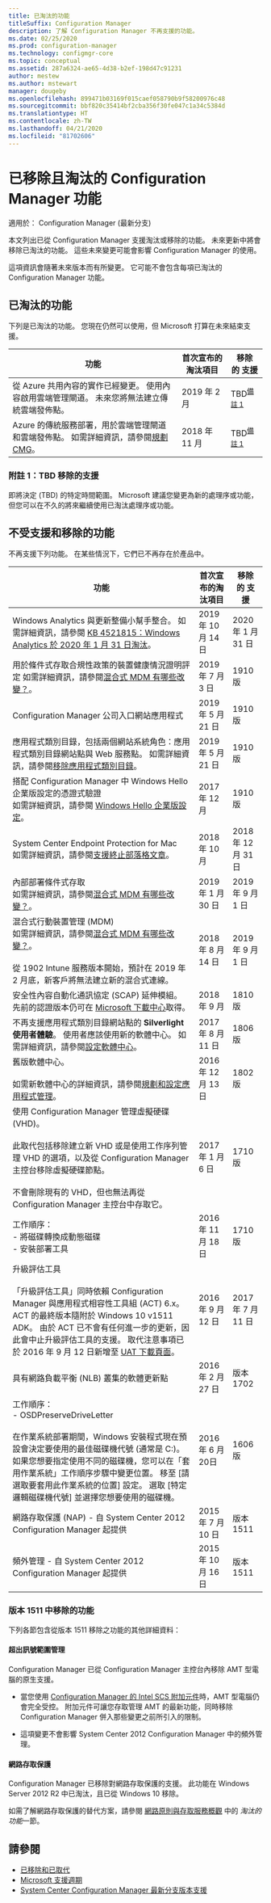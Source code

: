 ```yaml
---
title: 已淘汰的功能
titleSuffix: Configuration Manager
description: 了解 Configuration Manager 不再支援的功能。
ms.date: 02/25/2020
ms.prod: configuration-manager
ms.technology: configmgr-core
ms.topic: conceptual
ms.assetid: 287a6324-ae65-4d38-b2ef-198d47c91231
author: mestew
ms.author: mstewart
manager: dougeby
ms.openlocfilehash: 899471b03169f015caef058790b9f58200976c48
ms.sourcegitcommit: bbf820c35414bf2cba356f30fe047c1a34c5384d
ms.translationtype: HT
ms.contentlocale: zh-TW
ms.lasthandoff: 04/21/2020
ms.locfileid: "81702606"
---
```

# <a name="removed-and-deprecated-features-for-configuration-manager"></a>已移除且淘汰的 Configuration Manager 功能

適用於：  Configuration Manager (最新分支)

本文列出已從 Configuration Manager 支援淘汰或移除的功能。 未來更新中將會移除已淘汰的功能。 這些未來變更可能會影響 Configuration Manager 的使用。  

這項資訊會隨著未來版本而有所變更。 它可能不會包含每項已淘汰的 Configuration Manager 功能。

## <a name="deprecated-features"></a>已淘汰的功能

下列是已淘汰的功能。 您現在仍然可以使用，但 Microsoft 打算在未來結束支援。

|功能|首次宣布的淘汰項目|移除的&nbsp;支援|  
|-----------|---|--------------|  
|從 Azure 共用內容的實作已經變更。 使用內容啟用雲端管理閘道。 未來您將無法建立傳統雲端發佈點。|2019 年 2 月|TBD<sup>[備註 1](#bkmk_note1)</sup>|
|Azure 的傳統服務部署，用於雲端管理閘道和雲端發佈點。 如需詳細資訊，請參閱[規劃 CMG](../../../clients/manage/cmg/plan-cloud-management-gateway.md#azure-resource-manager)。|2018 年 11 月|TBD<sup>[備註 1](#bkmk_note1)</sup>|

### <a name="note-1-support-removed-tbd"></a><a name="bkmk_note1"></a> 附註 1：TBD 移除的支援

即將決定 (TBD) 的特定時間範圍。 Microsoft 建議您變更為新的處理序或功能，但您可以在不久的將來繼續使用已淘汰處理序或功能。

## <a name="unsupported-and-removed-features"></a>不受支援和移除的功能

不再支援下列功能。 在某些情況下，它們已不再存在於產品中。

|功能|首次宣布的淘汰項目|移除的&nbsp;支援|  
|-----------|---|--------------|  
| Windows Analytics 與更新整備小幫手整合。 如需詳細資訊，請參閱 [KB 4521815：Windows Analytics 於 2020 年 1 月 31 日淘汰](https://support.microsoft.com/help/4521815/windows-analytics-retirement)。 | 2019 年 10 月 14 日 | 2020 年 1 月 31 日 |
| 用於條件式存取合規性政策的裝置健康情況證明評定 <!--1235616 aka 3608202--> 如需詳細資訊，請參閱[混合式 MDM 有哪些改變？](../../../../mdm/understand/what-happened-to-hybrid.md)。| 2019 年 7 月 3 日 | 1910 版 |
| Configuration Manager 公司入口網站應用程式 | 2019 年 5 月 21 日 | 1910 版 |
| 應用程式類別目錄，包括兩個網站系統角色：應用程式類別目錄網站點與 Web 服務點。 如需詳細資訊，請參閱[移除應用程式類別目錄](../../../../apps/plan-design/plan-for-and-configure-application-management.md#bkmk_remove-appcat)。 | 2019 年 5 月 21 日 | 1910 版 |
|搭配 Configuration Manager 中 Windows Hello 企業版設定的憑證式驗證<br>如需詳細資訊，請參閱 [Windows Hello 企業版設定](../../../../protect/deploy-use/windows-hello-for-business-settings.md)。|2017 年 12 月|1910 版|
|System Center Endpoint Protection for Mac<br>如需詳細資訊，請參閱[支援終止部落格文章](https://go.microsoft.com/fwlink/?linkid=870182)。|2018 年 10 月|2018 年 12 月 31 日|
|內部部署條件式存取<br>如需詳細資訊，請參閱[混合式 MDM 有哪些改變？](../../../../mdm/understand/what-happened-to-hybrid.md)。|2019 年 1 月 30 日|2019 年 9 月 1 日|
|混合式行動裝置管理 (MDM)<br>如需詳細資訊，請參閱[混合式 MDM 有哪些改變？](../../../../mdm/understand/what-happened-to-hybrid.md)。<br><br>從 1902 Intune 服務版本開始，預計在 2019 年 2 月底，新客戶將無法建立新的混合式連線。<!--Intune feature 2683117-->|2018 年 8 月 14 日|2019 年 9 月 1 日|
|安全性內容自動化通訊協定 (SCAP) 延伸模組。 <!--3607889--><br>先前的認證版本仍可在 [Microsoft 下載中心](https://www.microsoft.com/download/details.aspx?id=48741)取得。|2018 年 9 月|1810 版|
|不再支援應用程式類別目錄網站點的 **Silverlight 使用者體驗**。 使用者應該使用新的軟體中心。 如需詳細資訊，請參閱[設定軟體中心](../../../../apps/plan-design/plan-for-software-center.md#bkmk_userex)。<!--1358309-->|2017 年 8 月 11 日| 1806 版|
|舊版軟體中心。<br><br>如需新軟體中心的詳細資訊，請參閱[規劃和設定應用程式管理](../../../../apps/plan-design/plan-for-and-configure-application-management.md#bkmk_userex)。|2016 年 12 月 13 日|1802 版|
|使用 Configuration Manager 管理虛擬硬碟 (VHD)。 <br><br>此取代包括移除建立新 VHD 或是使用工作序列管理 VHD 的選項，以及從 Configuration Manager 主控台移除虛擬硬碟節點。 <br><br>不會刪除現有的 VHD，但也無法再從 Configuration Manager 主控台中存取它。  |2017 年 1 月 6 日 |1710 版|
|工作順序： <br /> - 將磁碟轉換成動態磁碟 <br /> - 安裝部署工具 |2016 年 11 月 18 日|1710 版|
|升級評估工具<br><br>「升級評估工具」同時依賴 Configuration Manager 與應用程式相容性工具組 (ACT) 6.x。 ACT 的最終版本隨附於 Windows 10 v1511 ADK。 由於 ACT 已不會有任何進一步的更新，因此會中止升級評估工具的支援。 取代注意事項已於 2016 年 9 月 12 日新增至 [UAT 下載頁面](https://www.microsoft.com/software-download/windows10)。 | 2016 年 9 月 12 日  | 2017 年 7 月 11 日 |
|具有網路負載平衡 (NLB) 叢集的軟體更新點 | 2016 年 2 月 27 日 | 版本 1702 |
|工作順序： <br /> - OSDPreserveDriveLetter  <br /><br /> 在作業系統部署期間，Windows 安裝程式現在預設會決定要使用的最佳磁碟機代號 (通常是 C:)。 如果您想要指定使用不同的磁碟機，您可以在「套用作業系統」工作順序步驟中變更位置。 移至 [請選取要套用此作業系統的位置]  設定。 選取 [特定邏輯磁碟機代號]  並選擇您想要使用的磁碟機。 |2016 年 6 月 20日 |1606 版 |
|網路存取保護 (NAP) - 自 System Center 2012 Configuration Manager 起提供|2015 年 7 月 10 日|版本 1511|  
|頻外管理 - 自 System Center 2012 Configuration Manager 起提供|2015 年 10 月 16 日|版本 1511|

### <a name="features-removed-in-version-1511"></a>版本 1511 中移除的功能

下列各節包含從版本 1511 移除之功能的其他詳細資料：

#### <a name="out-of-band-management"></a><a name="bkmk_amt"></a> 超出訊號範圍管理  

Configuration Manager 已從 Configuration Manager 主控台內移除 AMT 型電腦的原生支援。  

- 當您使用 [Configuration Manager 的 Intel SCS 附加元件](https://www.intel.com/content/www/us/en/software/setup-configuration-software.html)時，AMT 型電腦仍會完全受控。 附加元件可讓您存取管理 AMT 的最新功能，同時移除 Configuration Manager 併入那些變更之前所引入的限制。  

- 這項變更不會影響 System Center 2012 Configuration Manager 中的頻外管理。  

#### <a name="network-access-protection"></a><a name="bkmk_nap"></a> 網路存取保護

Configuration Manager 已移除對網路存取保護的支援。 此功能在 Windows Server 2012 R2 中已淘汰，且已從 Windows 10 移除。  

如需了解網路存取保護的替代方案，請參閱 [網路原則與存取服務概觀](https://technet.microsoft.com/library/hh831683.aspx) 中的 *淘汰的功能*一節。

## <a name="see-also"></a>請參閱

- [已移除和已取代](removed-and-deprecated.md)
- [Microsoft 支援週期](https://support.microsoft.com/lifecycle)
- [System Center Configuration Manager 最新分支版本支援](../../../servers/manage/current-branch-versions-supported.md)

